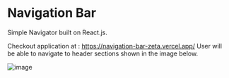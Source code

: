 # Navigation Bar


Simple Navigator built on React.js.

Checkout application at : https://navigation-bar-zeta.vercel.app/
User will be able to navigate to header sections shown in the image below.

![image](https://user-images.githubusercontent.com/107784718/184370409-b0e1eef9-4968-4e76-b946-b575ceec6b79.png)
